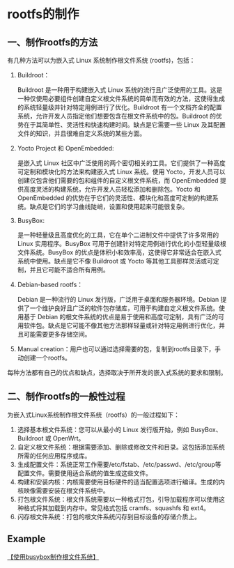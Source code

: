 # rootfs的制作

## 一、制作rootfs的方法

有几种方法可以为嵌入式 Linux 系统制作根文件系统 (rootfs)，包括：

1. Buildroot：

   Buildroot 是一种用于构建嵌入式 Linux 系统的流行且广泛使用的工具。这是一种仅使用必要组件创建自定义根文件系统的简单而有效的方法，这使得生成的系统轻量级并针对特定用例进行了优化。Buildroot 有一个文档齐全的配置系统，允许开发人员指定他们想要包含在根文件系统中的包。Buildroot 的优势在于其简单性、灵活性和快速构建时间。缺点是它需要一些 Linux 及其配置文件的知识，并且很难自定义系统的某些方面。

   

2. Yocto Project 和 OpenEmbedded:  

   是嵌入式 Linux 社区中广泛使用的两个密切相关的工具。它们提供了一种高度可定制和模块化的方法来构建嵌入式 Linux 系统。使用 Yocto，开发人员可以创建仅包含他们需要的包和组件的自定义根文件系统，而 OpenEmbedded 提供高度灵活的构建系统，允许开发人员轻松添加和删除包。Yocto 和 OpenEmbedded 的优势在于它们的灵活性、模块化和高度可定制的构建系统。缺点是它们的学习曲线陡峭，设置和使用起来可能很复杂。

   

3. BusyBox:

   是一种轻量级且高度优化的工具，它在单个二进制文件中提供了许多常用的 Linux 实用程序。BusyBox 可用于创建针对特定用例进行优化的小型轻量级根文件系统。BusyBox 的优点是体积小和效率高，这使得它非常适合在嵌入式系统中使用。缺点是它不像 Buildroot 或 Yocto 等其他工具那样灵活或可定制，并且它可能不适合所有用例。

   

4. Debian-based rootfs：

   Debian 是一种流行的 Linux 发行版，广泛用于桌面和服务器环境。Debian 提供了一个维护良好且广泛的软件包存储库，可用于构建自定义根文件系统。使用基于 Debian 的根文件系统的优点是易于使用和高度可定制，具有广泛的可用软件包。缺点是它可能不像其他方法那样轻量或针对特定用例进行优化，并且可能需要更多存储空间。

   

5. Manual creation：用户也可以通过选择需要的包，复制到rootfs目录下，手动创建一个rootfs。

每种方法都有自己的优点和缺点，选择取决于所开发的嵌入式系统的要求和限制。



## 二、制作rootfs的一般性过程

为嵌入式Linux系统制作根文件系统（rootfs）的一般过程如下：

1. 选择基本根文件系统：您可以从最小的 Linux 发行版开始，例如 BusyBox、Buildroot 或 OpenWrt。
2. 自定义根文件系统：根据需要添加、删除或修改文件和目录。这包括添加系统所需的任何应用程序或库。
3. 生成配置文件：系统正常工作需要/etc/fstab、/etc/passwd、/etc/group等配置文件。需要使用适合系统的值生成这些文件。
4. 构建和安装内核：内核需要使用目标硬件的适当配置选项进行编译。生成的内核映像需要安装在根文件系统中。
5. 打包根文件系统：根文件系统需要以一种格式打包，引导加载程序可以使用这种格式将其加载到内存中。常见格式包括 cramfs、squashfs 和 ext4。
6. 闪存根文件系统：打包的根文件系统闪存到目标设备的存储介质上。

## Example

[【使用busybox制作根文件系统】](https://blog.csdn.net/weixin_59665492/article/details/118681742?ops_request_misc=%257B%2522request%255Fid%2522%253A%2522167637829216800213036426%2522%252C%2522scm%2522%253A%252220140713.130102334..%2522%257D&request_id=167637829216800213036426&biz_id=0&utm_medium=distribute.pc_search_result.none-task-blog-2~all~sobaiduend~default-2-118681742-null-null.142^v73^insert_down2,201^v4^add_ask,239^v1^control&utm_term=%E6%A0%B9%E6%96%87%E4%BB%B6%E7%B3%BB%E7%BB%9F%E7%9A%84%E5%88%B6%E4%BD%9C&spm=1018.2226.3001.4187)

